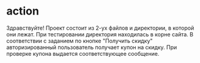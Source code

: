 # action
Здравствуйте!
Проект состоит из 2-ух файлов и директории, в которой они лежат. При тестировании директория находилась в корне сайта. 
В соответствии с заданием по кнопке "Получить скидку" авторизированный пользователь получает купон на скидку. 
При проверке купона выдается соответствующее сообщение.
